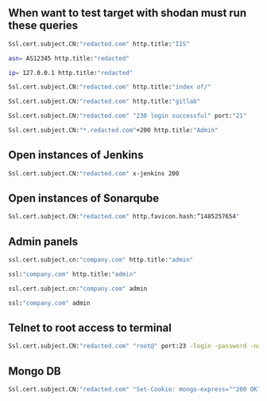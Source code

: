 ## When want to test target with shodan must run these queries

```bash
Ssl.cert.subject.CN:"redacted.com" http.title:"IIS"
```
```bash
asn= AS12345 http.title:"redacted"
```
```bash
ip= 127.0.0.1 http.title:"redacted"
```
```bash
Ssl.cert.subject.CN:"redacted.com" http.title:"index of/"
```
```bash
Ssl.cert.subject.CN:"redacted.com" http.title:"gitlab"
```
```bash
Ssl.cert.subject.CN:"redacted.com" "230 login successful" port:"21"
```
```bash
Ssl.cert.subject.CN:"*.redacted.com"+200 http.title:"Admin"
```

## Open instances of Jenkins
```bash
Ssl.cert.subject.CN:"redacted.com" x-jenkins 200
```

## Open instances of  Sonarqube
```bash
Ssl.cert.subject.CN:"redacted.com" http.favicon.hash:”1485257654"
```

## Admin panels
```bash
ssl.cert.subject.cn:"company.com" http.title:"admin"
```
```bash
ssl:"company.com" http.title:"admin"
```
```bash
ssl.cert.subject.cn:"company.com" admin
```
```bash
ssl:"company.com" admin
```
## Telnet to root access to terminal
```bash
Ssl.cert.subject.CN:"redacted.com" "root@" port:23 -login -password -name -Session
```

## Mongo DB
```bash
Ssl.cert.subject.CN:"redacted.com" "Set-Cookie: mongo-express=""200 OK"
```
